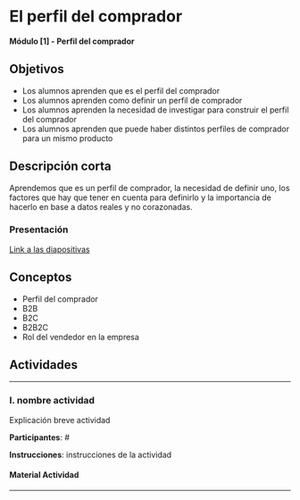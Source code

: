 # El perfil del comprador

**Módulo [1] - Perfil del comprador**

## Objetivos

- Los alumnos aprenden que es el perfil del comprador
- Los alumnos aprenden como definir un perfil de comprador
- Los alumnos aprenden la necesidad de investigar para construir el perfil del comprador
- Los alumnos aprenden que puede haber distintos perfiles de comprador para un mismo producto

## Descripción corta

Aprendemos que es un perfil de comprador, la necesidad de definir uno, los factores que hay que tener en cuenta para definirlo y la importancia de hacerlo en base a datos reales y no corazonadas.

### Presentación

[Link a las diapositivas](https://drive.google.com/open?id=1zgtJQyzTubyC6Z-1BaNAlB6B12Kaxy8167YsPqtD90g)

## Conceptos

- Perfil del comprador
- B2B
- B2C
- B2B2C
- Rol del vendedor en la empresa

## Actividades

---

### I. nombre actividad

Explicación breve actividad

**Participantes**: #

**Instrucciones**: instrucciones de la actividad

#### Material Actividad

---
